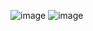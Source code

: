 ![image](https://user-images.githubusercontent.com/63095991/155699417-e3e3a4d6-4032-4cff-bdf0-1ffb5e636016.png)
![image](https://user-images.githubusercontent.com/63095991/155699782-88a15549-c1fe-4b97-9db5-cf79f6cbddeb.png)

